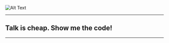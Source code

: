 ![Alt Text](https://build-it-yourself.com/s-programs/images/geek-gif.gif)

------------------------------
## Talk is cheap. Show me the code!
------------------------------



